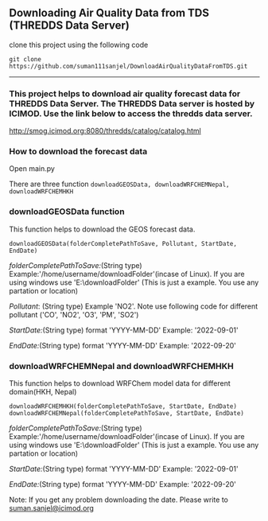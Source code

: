 ## Downloading Air Quality Data from TDS (THREDDS Data Server)
clone this project using the following code

`git clone https://github.com/suman111sanjel/DownloadAirQualityDataFromTDS.git`

****

### This project helps to download air quality forecast data for THREDDS Data Server. The THREDDS Data server is hosted by ICIMOD. Use the link below to access the thredds data server.

http://smog.icimod.org:8080/thredds/catalog/catalog.html


### How to download the forecast data

Open main.py

There are three function `downloadGEOSData, downloadWRFCHEMNepal, downloadWRFCHEMHKH`

### downloadGEOSData function

This function helps to download the GEOS forecast data.

`downloadGEOSData(folderCompletePathToSave, Pollutant, StartDate, EndDate)`

_folderCompletePathToSave:_(String type) Example:'/home/username/downloadFolder'(incase of Linux). If you are using windows use 'E:\downloadFolder' (This is just a example. You use any partation or location)

_Pollutant_: (String type) Example 'NO2'. Note use following code for different pollutant ('CO', 'NO2', 'O3', 'PM', 'SO2')

_StartDate:_(String type) format 'YYYY-MM-DD' Example: '2022-09-01'

_EndDate:_(String type) format 'YYYY-MM-DD' Example: '2022-09-20'


### downloadWRFCHEMNepal and downloadWRFCHEMHKH

This function helps to download WRFChem model data for different domain(HKH, Nepal)

    downloadWRFCHEMHKH(folderCompletePathToSave, StartDate, EndDate)
    downloadWRFCHEMNepal(folderCompletePathToSave, StartDate, EndDate)

_folderCompletePathToSave:_(String type) Example:'/home/username/downloadFolder'(incase of Linux). If you are using windows use 'E:\downloadFolder' (This is just a example. You use any partation or location)


_StartDate:_(String type) format 'YYYY-MM-DD' Example: '2022-09-01'

_EndDate:_(String type) format 'YYYY-MM-DD' Example: '2022-09-20'


Note: If you get any problem downloading the date. Please write to suman.sanjel@icimod.org